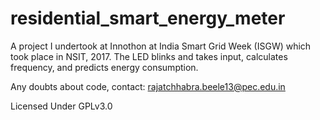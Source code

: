 # residential_smart_energy_meter
A project I undertook at Innothon at India Smart Grid Week (ISGW) which took place in NSIT, 2017. The LED blinks and takes input, calculates frequency, and predicts energy consumption.

Any doubts about code, contact: rajatchhabra.beele13@pec.edu.in

Licensed Under GPLv3.0
